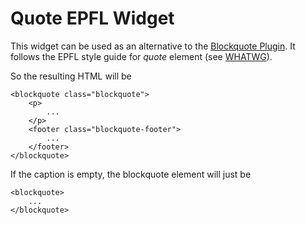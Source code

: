 # Quote EPFL Widget

This widget can be used as an alternative to the [Blockquote Plugin](https://ckeditor.com/cke4/addon/blockquote). It follows the EPFL style guide for *quote* element (see [WHATWG](https://epfl-si.github.io/elements/#/molecules/quote)). 

So the resulting HTML will be 

    <blockquote class="blockquote">
        <p>
            ...
        </p>
        <footer class="blockquote-footer">
            ...
        </footer>
    </blockquote>

If the caption is empty, the blockquote element will just be

    <blockquote>
        ...
    </blockquote>
